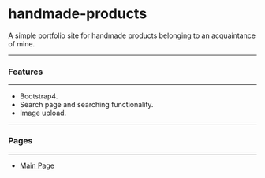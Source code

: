 # handmade-products
A simple portfolio site for handmade products belonging to an acquaintance of mine.

***
### Features
***

- Bootstrap4.
- Search page and searching functionality.
- Image upload.

***
### Pages
***

- [Main Page](https://handmadeproductsksenofanex.herokuapp.com/)
